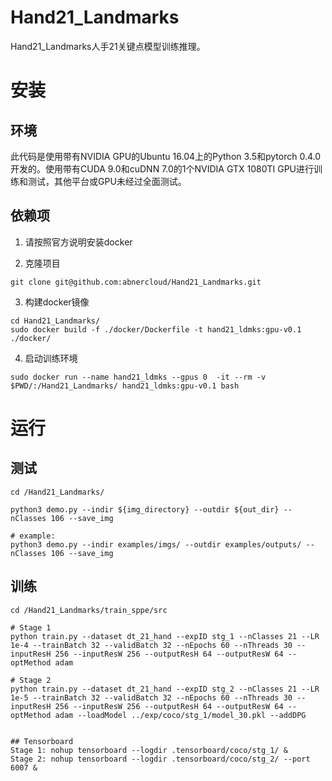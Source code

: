 # Hand21_Landmarks
Hand21_Landmarks人手21关键点模型训练推理。


# 安装

## 环境

此代码是使用带有NVIDIA GPU的Ubuntu 16.04上的Python 3.5和pytorch 0.4.0开发的。使用带有CUDA 9.0和cuDNN 7.0的1个NVIDIA GTX 1080TI GPU进行训练和测试，其他平台或GPU未经过全面测试。

## 依赖项

1. 请按照官方说明安装docker

2. 克隆项目

```
git clone git@github.com:abnercloud/Hand21_Landmarks.git
```

3. 构建docker镜像

```
cd Hand21_Landmarks/
sudo docker build -f ./docker/Dockerfile -t hand21_ldmks:gpu-v0.1 ./docker/

```

4. 启动训练环境

```
sudo docker run --name hand21_ldmks --gpus 0  -it --rm -v $PWD/:/Hand21_Landmarks/ hand21_ldmks:gpu-v0.1 bash

```


# 运行

## 测试

```
cd /Hand21_Landmarks/

python3 demo.py --indir ${img_directory} --outdir ${out_dir} --nClasses 106 --save_img

# example:
python3 demo.py --indir examples/imgs/ --outdir examples/outputs/ --nClasses 106 --save_img
```

## 训练

```
cd /Hand21_Landmarks/train_sppe/src

# Stage 1
python train.py --dataset dt_21_hand --expID stg_1 --nClasses 21 --LR 1e-4 --trainBatch 32 --validBatch 32 --nEpochs 60 --nThreads 30 --inputResH 256 --inputResW 256 --outputResH 64 --outputResW 64 --optMethod adam

# Stage 2
python train.py --dataset dt_21_hand --expID stg_2 --nClasses 21 --LR 1e-5 --trainBatch 32 --validBatch 32 --nEpochs 60 --nThreads 30 --inputResH 256 --inputResW 256 --outputResH 64 --outputResW 64 --optMethod adam --loadModel ../exp/coco/stg_1/model_30.pkl --addDPG


## Tensorboard
Stage 1: nohup tensorboard --logdir .tensorboard/coco/stg_1/ &
Stage 2: nohup tensorboard --logdir .tensorboard/coco/stg_2/ --port 6007 &

```


